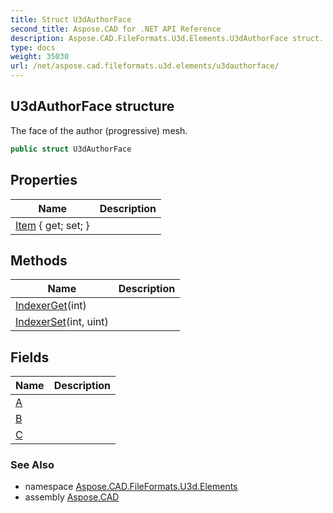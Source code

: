 ```yaml
---
title: Struct U3dAuthorFace
second_title: Aspose.CAD for .NET API Reference
description: Aspose.CAD.FileFormats.U3d.Elements.U3dAuthorFace struct. The face of the author progressive mesh
type: docs
weight: 35030
url: /net/aspose.cad.fileformats.u3d.elements/u3dauthorface/
---
```

## U3dAuthorFace structure

The face of the author (progressive) mesh.

```csharp
public struct U3dAuthorFace
```

## Properties

| Name | Description |
| --- | --- |
| [Item](../../aspose.cad.fileformats.u3d.elements/u3dauthorface/item/) { get; set; } |  |

## Methods

| Name | Description |
| --- | --- |
| [IndexerGet](../../aspose.cad.fileformats.u3d.elements/u3dauthorface/indexerget/)(int) |  |
| [IndexerSet](../../aspose.cad.fileformats.u3d.elements/u3dauthorface/indexerset/)(int, uint) |  |

## Fields

| Name | Description |
| --- | --- |
| [A](../../aspose.cad.fileformats.u3d.elements/u3dauthorface/a/) |  |
| [B](../../aspose.cad.fileformats.u3d.elements/u3dauthorface/b/) |  |
| [C](../../aspose.cad.fileformats.u3d.elements/u3dauthorface/c/) |  |

### See Also

* namespace [Aspose.CAD.FileFormats.U3d.Elements](../../aspose.cad.fileformats.u3d.elements/)
* assembly [Aspose.CAD](../../)


